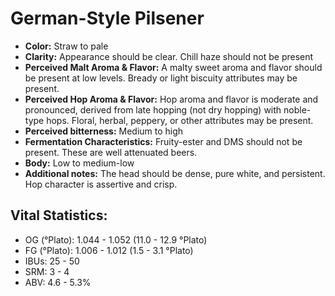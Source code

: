 # German-Style Pilsener

- **Color:** Straw to pale
- **Clarity:** Appearance should be clear. Chill haze should not be present
- **Perceived Malt Aroma & Flavor:** A malty sweet aroma and flavor should be present at low levels. Bready or light biscuity attributes may be present.
- **Perceived Hop Aroma & Flavor:** Hop aroma and flavor is moderate and pronounced, derived from late hopping (not dry hopping) with noble-type hops. Floral, herbal, peppery, or other attributes may be present.
- **Perceived bitterness:** Medium to high
- **Fermentation Characteristics:** Fruity-ester and DMS should not be present. These are well attenuated beers.
- **Body:** Low to medium-low
- **Additional notes:** The head should be dense, pure white, and persistent. Hop character is assertive and crisp.

## Vital Statistics:

- OG (°Plato): 1.044 - 1.052 (11.0 - 12.9 °Plato)
- FG (°Plato): 1.006 - 1.012 (1.5 - 3.1 °Plato)
- IBUs: 25 - 50
- SRM: 3 - 4
- ABV: 4.6 - 5.3%
